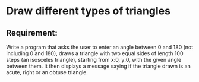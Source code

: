 # Draw different types of triangles

## Requirement:

Write a program that asks the user to enter an angle between 0 and 180 (not including 0 and 180), draws a triangle with two equal sides of length 100 steps (an isosceles triangle), starting from x:0, y:0, with the given angle between them. It then displays a message saying if the triangle drawn is an acute, right or an obtuse triangle.
